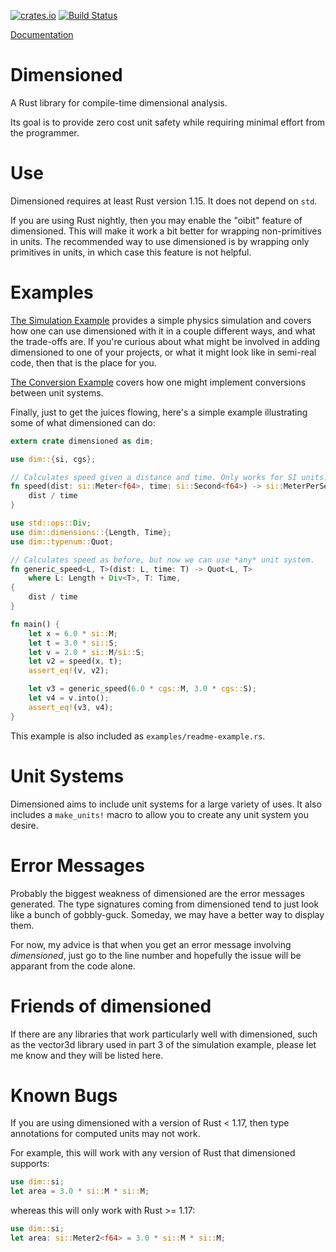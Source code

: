 [![crates.io](https://img.shields.io/crates/v/dimensioned.svg)](https://crates.io/crates/dimensioned)
[![Build Status](https://travis-ci.org/paholg/dimensioned.svg?branch=master)](https://travis-ci.org/paholg/dimensioned)

[Documentation](https://docs.rs/dimensioned/)

Dimensioned
=====

A Rust library for compile-time dimensional analysis.

Its goal is to provide zero cost unit safety while requiring minimal effort from the programmer.

# Use

Dimensioned requires at least Rust version 1.15. It does not depend on `std`.

If you are using Rust nightly, then you may enable the "oibit" feature of dimensioned. This will
make it work a bit better for wrapping non-primitives in units. The recommended way to use
dimensioned is by wrapping only primitives in units, in which case this feature is not helpful.

# Examples

[The Simulation Example](https://github.com/paholg/dimensioned-examples/blob/master/hard-spheres.md)
provides a simple physics simulation and covers how one can use dimensioned with it in a couple
different ways, and what the trade-offs are. If you're curious about what might be involved in
adding dimensioned to one of your projects, or what it might look like in semi-real code, then that
is the place for you.

[The Conversion Example](https://github.com/paholg/dimensioned-examples/blob/master/src/conversion.md)
covers how one might implement conversions between unit systems.

Finally, just to get the juices flowing, here's a simple example illustrating some of what
dimensioned can do:

```rust
extern crate dimensioned as dim;

use dim::{si, cgs};

// Calculates speed given a distance and time. Only works for SI units.
fn speed(dist: si::Meter<f64>, time: si::Second<f64>) -> si::MeterPerSecond<f64> {
    dist / time
}

use std::ops::Div;
use dim::dimensions::{Length, Time};
use dim::typenum::Quot;

// Calculates speed as before, but now we can use *any* unit system.
fn generic_speed<L, T>(dist: L, time: T) -> Quot<L, T>
    where L: Length + Div<T>, T: Time,
{
    dist / time
}

fn main() {
    let x = 6.0 * si::M;
    let t = 3.0 * si::S;
    let v = 2.0 * si::M/si::S;
    let v2 = speed(x, t);
    assert_eq!(v, v2);

    let v3 = generic_speed(6.0 * cgs::M, 3.0 * cgs::S);
    let v4 = v.into();
    assert_eq!(v3, v4);
}
```

This example is also included as `examples/readme-example.rs`.

# Unit Systems

Dimensioned aims to include unit systems for a large variety of uses. It also includes a
`make_units!` macro to allow you to create any unit system you desire.

# Error Messages

Probably the biggest weakness of dimensioned are the error messages generated. The type
signatures coming from dimensioned tend to just look like a bunch of gobbly-guck. Someday, we may
have a better way to display them.

For now, my advice is that when you get an error message involving *dimensioned*, just go to the
line number and hopefully the issue will be apparant from the code alone.

# Friends of dimensioned

If there are any libraries that work particularly well with dimensioned, such as the vector3d
library used in part 3 of the simulation example, please let me know and they will be listed here.

# Known Bugs

If you are using dimensioned with a version of Rust < 1.17, then type annotations for computed
units may not work.

For example, this will work with any version of Rust that dimensioned supports:

```rust
use dim::si;
let area = 3.0 * si::M * si::M;
```

whereas this will only work with Rust >= 1.17:

```rust
use dim::si;
let area: si::Meter2<f64> = 3.0 * si::M * si::M;
```
